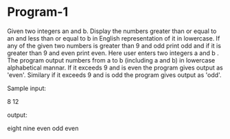# Program-1
Given two integers an and b. Display the numbers greater than or equal to an and less than or equal to b in English representation of it in lowercase. If any of the given two numbers is greater than 9 and odd print odd and if it is greater than 9 and even print even.
Here user enters two integers a and b .
The program output numbers from a to b (including a and b) in lowercase alphabetical mannar.
If it exceeds 9 and is even the program gives output as 'even'.
Similary if it exceeds 9 and is odd the program gives output as 'odd'.

Sample input:

8 12

output:

eight
nine
even
odd
even

